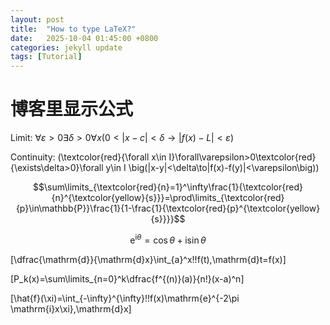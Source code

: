 ```yaml
---
layout: post
title:  "How to type LaTeX?"
date:   2025-10-04 01:45:00 +0800
categories: jekyll update
tags: [Tutorial]
---
```


# 博客里显示公式

Limit: $\forall\varepsilon>0\exists\delta>0 \forall x\big(0<|x-c|<\delta\to|f(x)-L|<\varepsilon\big)$

Continuity: \(\textcolor{red}{\forall x\in I}\forall\varepsilon>0\textcolor{red}{\exists\delta>0}\forall y\in I \big(|x-y|<\delta\to|f(x)-f(y)|<\varepsilon\big)\)

$$\sum\limits_{\textcolor{red}{n}=1}^\infty\frac{1}{\textcolor{red}{n}^{\textcolor{yellow}{s}}}=\prod\limits_{\textcolor{red}{p}\in\mathbb{P}}\frac{1}{1-\frac{1}{\textcolor{red}{p}^{\textcolor{yellow}{s}}}}$$

$$\mathrm{e}^{\mathrm{i}\theta}=\cos\theta+\mathrm{i}\sin\theta$$

\[\dfrac{\mathrm{d}}{\mathrm{d}x}\int_{a}^x\!\!f(t)\,\mathrm{d}t=f(x)\]
 
\[P_k(x)=\sum\limits_{n=0}^k\dfrac{f^{(n)}(a)}{n!}(x-a)^n\]

\[\hat{f}(\xi)=\int_{-\infty}^{\infty}\!\!f(x)\mathrm{e}^{-2\pi \mathrm{i}x\xi}\,\mathrm{d}x\]
